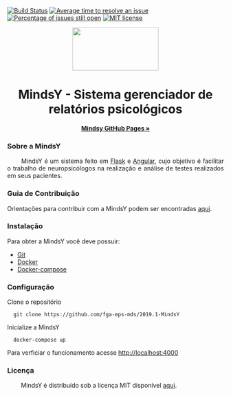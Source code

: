 [![Build Status](https://travis-ci.org/fga-eps-mds/2019.1-MindsY.svg?branch=develop)](https://travis-ci.org/fga-eps-mds/2019.1-MindsY) [![Average time to resolve an issue](http://isitmaintained.com/badge/resolution/fga-eps-mds/2019.1-MindsY.svg)](http://isitmaintained.com/project/fga-eps-mds/2019.1-MindsY "Average time to resolve an issue") [![Percentage of issues still open](http://isitmaintained.com/badge/open/fga-eps-mds/2019.1-MindsY.svg)](http://isitmaintained.com/project/fga-eps-mds/2019.1-MindsY "Percentage of issues still open")
[![MIT license](http://img.shields.io/badge/license-MIT-brightgreen.svg)](http://opensource.org/licenses/MIT)

<p align="center">
  <img width="200" height="100" src="https://raw.githubusercontent.com/fga-eps-mds/2019.1-MindsY/develop/img/mindsybanner.png">
</p>

<h1 align="center"> MindsY - Sistema gerenciador de relatórios psicológicos</h1>

  <p align="center">
    <a href="https://fga-eps-mds.github.io/2019.1-MindsY/"><strong>Mindsy GitHub Pages &raquo;</strong></a>
    <br>
  </p>
</p>

### Sobre a MindsY

<p align="justify"> &emsp;&emsp;
  MindsY é um sistema feito em <a href="http://flask.pocoo.org/">Flask</a> e <a href="https://angular.io/" margin=50> Angular</a>, cujo objetivo é facilitar o trabalho de neuropsicólogos na realização e análise de testes realizados em seus pacientes.</p>

### Guia de Contribuição
Orientações para contribuir com a MindsY podem ser encontradas <a href="https://github.com/fga-eps-mds/2019.1-MindsY/blob/develop/CONTRIBUTING.md" margin=50> aqui</a>.

### Instalação
  Para obter a MindsY você deve possuir:

* [Git](https://git-scm.com/)
* [Docker](https://www.docker.com/get-docker)
* [Docker-compose](https://docs.docker.com/compose/install/#install-compose)

### Configuração
  Clone o repositório
  ```
    git clone https://github.com/fga-eps-mds/2019.1-MindsY
  ```
  Inicialize a MindsY
  ```
    docker-compose up
  ```
  
Para verficiar o funcionamento acesse <a href="http://localhost:4000">http://localhost:4000</a>
  
### Licença

<p align="justify">&emsp;&emsp; MindsY é distribuído sob a licença MIT disponível <a href="https://github.com/fga-eps-mds/2019.1-MindsY/blob/develop/LICENSE">aqui</a>.</p>
